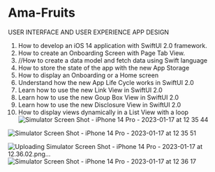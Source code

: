 # Ama-Fruits
USER INTERFACE AND USER EXPERIENCE APP DESIGN 

1. How to develop an iOS 14 application with SwiftUI 2.0 framework. 
2. How to create an Onboarding Screen with Page Tab View.
3. //How to create a data model and fetch data using Swift language
4. How to store the state of the app with the new App Storage
5. How to display an Onboarding or a Home screen
6. Understand how the new App Life Cycle works in SwiftUI 2.0
7. Learn how to use the new Link View in SwiftUI 2.0
8. Learn how to use the new Goup Box View in SwiftUI 2.0
9. Learn how to use the new Disclosure View in SwiftUI 2.0
10. How to display views dynamically in a List View with a loop
![Simulator Screen Shot - iPhone 14 Pro - 2023-01-17 at 12 35 44](https://user-images.githubusercontent.com/59480282/212902697-06474956-00dc-4ee3-bcfe-2d1d45ff8a33.png)


![Simulator Screen Shot - iPhone 14 Pro - 2023-01-17 at 12 35 51](https://user-images.githubusercontent.com/59480282/212902713-d82f6491-43c4-485b-87f1-e8eb5dc19d7c.png)

![Uploading Simulator Screen Shot - iPhone 14 Pro - 2023-01-17 at 12.36.02.png…]()
![Simulator Screen Shot - iPhone 14 Pro - 2023-01-17 at 12 36 17](https://user-images.githubusercontent.com/59480282/212902752-3da60dd0-4250-4d01-b902-ee460005ad50.png)
